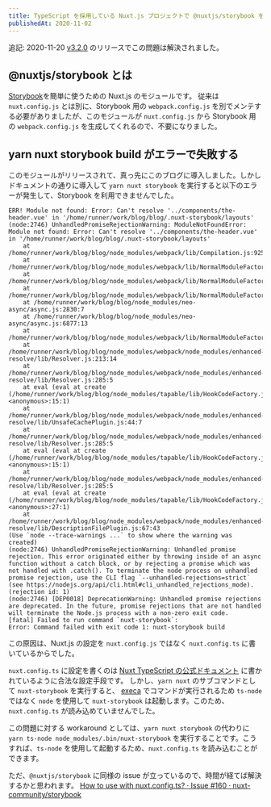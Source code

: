```yaml
---
title: TypeScript を採用している Nuxt.js プロジェクトで @nuxtjs/storybook を導入してハマったポイント
publishedAt: 2020-11-02
---
```


追記: 2020-11-20
[v3.2.0](https://github.com/nuxt-community/storybook/releases/tag/v3.2.0) のリリースでこの問題は解決されました。

## @nuxtjs/storybook とは

[Storybook](https://storybook.js.org/)を簡単に使うための Nuxt.js のモジュールです。
従来は `nuxt.config.js` とは別に、Storybook 用の `webpack.config.js` を別でメンテする必要がありましたが、このモジュールが `nuxt.config.js` から Storybook 用の `webpack.config.js` を生成してくれるので、不要になりました。

## yarn nuxt storybook build がエラーで失敗する

このモジュールがリリースされて、真っ先にこのブログに導入しました。しかしドキュメントの通りに導入して `yarn nuxt storybook` を実行すると以下のエラーが発生して、Storybook を利用できませんでした。

```shell
ERR! Module not found: Error: Can't resolve '../components/the-header.vue' in '/home/runner/work/blog/blog/.nuxt-storybook/layouts'
(node:2746) UnhandledPromiseRejectionWarning: ModuleNotFoundError: Module not found: Error: Can't resolve '../components/the-header.vue' in '/home/runner/work/blog/blog/.nuxt-storybook/layouts'
    at /home/runner/work/blog/blog/node_modules/webpack/lib/Compilation.js:925:10
    at /home/runner/work/blog/blog/node_modules/webpack/lib/NormalModuleFactory.js:401:22
    at /home/runner/work/blog/blog/node_modules/webpack/lib/NormalModuleFactory.js:130:21
    at /home/runner/work/blog/blog/node_modules/webpack/lib/NormalModuleFactory.js:224:22
    at /home/runner/work/blog/blog/node_modules/neo-async/async.js:2830:7
    at /home/runner/work/blog/blog/node_modules/neo-async/async.js:6877:13
    at /home/runner/work/blog/blog/node_modules/webpack/lib/NormalModuleFactory.js:214:25
    at /home/runner/work/blog/blog/node_modules/webpack/node_modules/enhanced-resolve/lib/Resolver.js:213:14
    at /home/runner/work/blog/blog/node_modules/webpack/node_modules/enhanced-resolve/lib/Resolver.js:285:5
    at eval (eval at create (/home/runner/work/blog/blog/node_modules/tapable/lib/HookCodeFactory.js:33:10), <anonymous>:15:1)
    at /home/runner/work/blog/blog/node_modules/webpack/node_modules/enhanced-resolve/lib/UnsafeCachePlugin.js:44:7
    at /home/runner/work/blog/blog/node_modules/webpack/node_modules/enhanced-resolve/lib/Resolver.js:285:5
    at eval (eval at create (/home/runner/work/blog/blog/node_modules/tapable/lib/HookCodeFactory.js:33:10), <anonymous>:15:1)
    at /home/runner/work/blog/blog/node_modules/webpack/node_modules/enhanced-resolve/lib/Resolver.js:285:5
    at eval (eval at create (/home/runner/work/blog/blog/node_modules/tapable/lib/HookCodeFactory.js:33:10), <anonymous>:27:1)
    at /home/runner/work/blog/blog/node_modules/webpack/node_modules/enhanced-resolve/lib/DescriptionFilePlugin.js:67:43
(Use `node --trace-warnings ...` to show where the warning was created)
(node:2746) UnhandledPromiseRejectionWarning: Unhandled promise rejection. This error originated either by throwing inside of an async function without a catch block, or by rejecting a promise which was not handled with .catch(). To terminate the node process on unhandled promise rejection, use the CLI flag `--unhandled-rejections=strict` (see https://nodejs.org/api/cli.html#cli_unhandled_rejections_mode). (rejection id: 1)
(node:2746) [DEP0018] DeprecationWarning: Unhandled promise rejections are deprecated. In the future, promise rejections that are not handled will terminate the Node.js process with a non-zero exit code.
[fatal] Failed to run command `nuxt-storybook`:
Error: Command failed with exit code 1: nuxt-storybook build
```

この原因は、Nuxt.js の設定を `nuxt.config.js` ではなく `nuxt.config.ts` に書いているからでした。

`nuxt.config.ts` に設定を書くのは [Nuxt TypeScript の公式ドキュメント](https://typescript.nuxtjs.org/ja/cookbook/configuration.html) に書かれているように合法な設定手段です。
しかし、`yarn nuxt` のサブコマンドとして `nuxt-storybook` を実行すると、 [execa](https://github.com/sindresorhus/execa) でコマンドが実行されるため `ts-node` ではなく `node` を使用して `nuxt-storybook` は起動します。このため、`nuxt.config.ts` が読み込めていませんでした。

この問題に対する workaround としては、`yarn nuxt storybook` の代わりに `yarn ts-node node_modules/.bin/nuxt-storybook` を実行することです。こうすれば、`ts-node` を使用して起動するため、`nuxt.config.ts` を読み込むことができます。

ただ、`@nuxtjs/storybook` に同様の issue が立っているので、時間が経てば解決するかと思われます。
[How to use with nuxt.config.ts? · Issue #160 · nuxt-community/storybook](https://github.com/nuxt-community/storybook/issues/160)
